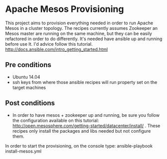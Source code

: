 # Apache Mesos Provisioning

This project aims to provision everything needed in order to run Apache Mesos in a cluster topology. The recipes currently assumes  Zookeeper an Mesos master are running on the same machine, but they can be easily refactored in order to do differently. 
It's needed have ansible up and running before use It. I'd advice follow this tutorial. http://docs.ansible.com/intro_getting_started.html

## Pre conditions
* Ubuntu 14.04
* ssh keys from where those ansible recipes will run property set on the target machines

## Post conditions
* In order to have mesos + zookeeper up and running, be sure you follow the configuration available on this tutorial: http://open.mesosphere.com/getting-started/datacenter/install/ . These recipes only install the packages and libs needed but not configure them.


In order to start the provisioning, on the console type: ansible-playbook install-mesos.yml
